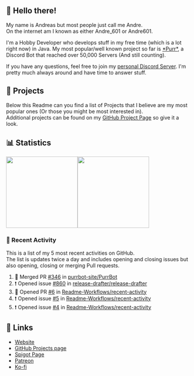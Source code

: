 <!-- Links -->
[purr]: https://purrbot.site
[discord]: https://discord.gg/6dazXp6
[website]: https://andre601.ch
[github]: https://andre601.ch/projects
[spigot]: https://www.spigotmc.org/resources/authors/56829/
[patreon]: https://patreon.com/andre_601
[ko-fi]: https://ko-fi.com/andre_601

## 👋 Hello there!
My name is Andreas but most people just call me Andre.  
On the internet am I known as either Andre_601 or Andre601.

I'm a Hobby Developer who develops stuff in my free time (which is a lot right now) in Java. My most popular/well known project so far is [\*Purr\*][purr], a Discord Bot that reached over 50,000 Servers (And still counting).

If you have any questions, feel free to join my [personal Discord Server][discord]. I'm pretty much always around and have time to answer stuff.

## 📁 Projects
Below this Readme can you find a list of Projects that I believe are my most popular ones (Or those you might be most interested in).  
Additional projects can be found on my [GitHub Project Page][github] so give it a look.

## 📊 Statistics
<img height="195px" src="https://github-readme-stats.vercel.app/api?username=Andre601&show_icons=true&hide_rank=true&title_color=3498db&bg_color=ffffff00&text_color=718096"><img height="195px" src="https://github-readme-stats.vercel.app/api/top-langs?username=Andre601&layout=compact&title_color=3498db&bg_color=ffffff00&text_color=718096">

### 📜 Recent Activity
This is a list of my 5 most recent activities on GitHub.  
The list is updates twice a day and includes opening and closing issues but also opening, closing or merging Pull requests.

<!--START_SECTION:activity-->
1. 🎉 Merged PR [#346](https://github.com//purrbot-site/PurrBot/pull/346) in [purrbot-site/PurrBot](https://github.com//purrbot-site/PurrBot)
2. ❗️ Opened issue [#860](https://github.com//release-drafter/release-drafter/issues/860) in [release-drafter/release-drafter](https://github.com//release-drafter/release-drafter)
3. 💪 Opened PR [#6](https://github.com//Readme-Workflows/recent-activity/pull/6) in [Readme-Workflows/recent-activity](https://github.com//Readme-Workflows/recent-activity)
4. ❗️ Opened issue [#5](https://github.com//Readme-Workflows/recent-activity/issues/5) in [Readme-Workflows/recent-activity](https://github.com//Readme-Workflows/recent-activity)
5. ❗️ Opened issue [#4](https://github.com//Readme-Workflows/recent-activity/issues/4) in [Readme-Workflows/recent-activity](https://github.com//Readme-Workflows/recent-activity)
<!--END_SECTION:activity-->

## 🔗 Links
- [Website]
- [GitHub Projects page][github]
- [Spigot Page][spigot]
- [Patreon]
- [Ko-fi]
